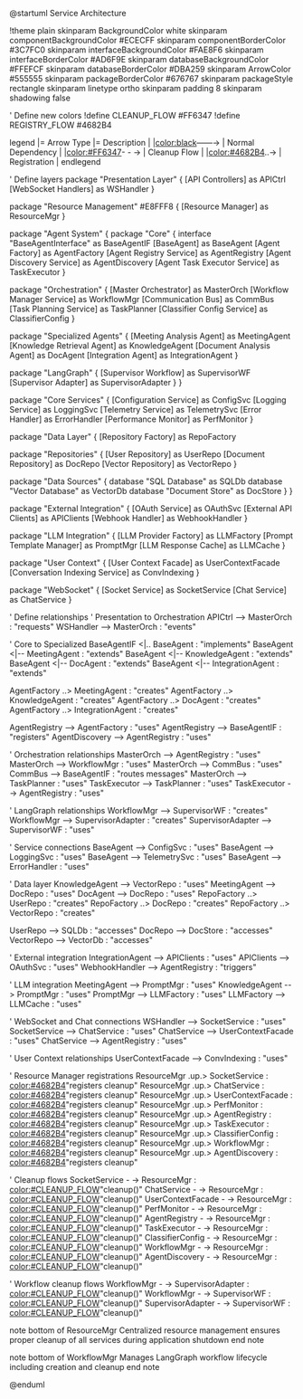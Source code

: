 @startuml Service Architecture

!theme plain
skinparam BackgroundColor white
skinparam componentBackgroundColor #ECECFF
skinparam componentBorderColor #3C7FC0
skinparam interfaceBackgroundColor #FAE8F6
skinparam interfaceBorderColor #AD6F9E
skinparam databaseBackgroundColor #FFEFCF
skinparam databaseBorderColor #DBA259
skinparam ArrowColor #555555
skinparam packageBorderColor #676767
skinparam packageStyle rectangle
skinparam linetype ortho
skinparam padding 8
skinparam shadowing false

' Define new colors
!define CLEANUP_FLOW #FF6347
!define REGISTRY_FLOW #4682B4

legend
  |= Arrow Type |= Description |
  |<color:black>――→</color> | Normal Dependency |
  |<color:#FF6347>- - →</color> | Cleanup Flow |
  |<color:#4682B4>..→</color> | Registration |
endlegend

' Define layers
package "Presentation Layer" {
  [API Controllers] as APICtrl
  [WebSocket Handlers] as WSHandler
}

package "Resource Management" #E8FFF8 {
  [Resource Manager] as ResourceMgr
}

package "Agent System" {
  package "Core" {
    interface "BaseAgentInterface" as BaseAgentIF
    [BaseAgent] as BaseAgent
    [Agent Factory] as AgentFactory
    [Agent Registry Service] as AgentRegistry
    [Agent Discovery Service] as AgentDiscovery
    [Agent Task Executor Service] as TaskExecutor
  }

  package "Orchestration" {
    [Master Orchestrator] as MasterOrch
    [Workflow Manager Service] as WorkflowMgr
    [Communication Bus] as CommBus
    [Task Planning Service] as TaskPlanner
    [Classifier Config Service] as ClassifierConfig
  }

  package "Specialized Agents" {
    [Meeting Analysis Agent] as MeetingAgent
    [Knowledge Retrieval Agent] as KnowledgeAgent
    [Document Analysis Agent] as DocAgent
    [Integration Agent] as IntegrationAgent
  }
  
  package "LangGraph" {
    [Supervisor Workflow] as SupervisorWF
    [Supervisor Adapter] as SupervisorAdapter
  }
}

package "Core Services" {
  [Configuration Service] as ConfigSvc
  [Logging Service] as LoggingSvc
  [Telemetry Service] as TelemetrySvc
  [Error Handler] as ErrorHandler
  [Performance Monitor] as PerfMonitor
}

package "Data Layer" {
  [Repository Factory] as RepoFactory
  
  package "Repositories" {
    [User Repository] as UserRepo
    [Document Repository] as DocRepo
    [Vector Repository] as VectorRepo
  }
  
  package "Data Sources" {
    database "SQL Database" as SQLDb
    database "Vector Database" as VectorDb
    database "Document Store" as DocStore
  }
}

package "External Integration" {
  [OAuth Service] as OAuthSvc
  [External API Clients] as APIClients
  [Webhook Handler] as WebhookHandler
}

package "LLM Integration" {
  [LLM Provider Factory] as LLMFactory
  [Prompt Template Manager] as PromptMgr
  [LLM Response Cache] as LLMCache
}

package "User Context" {
  [User Context Facade] as UserContextFacade
  [Conversation Indexing Service] as ConvIndexing
}

package "WebSocket" {
  [Socket Service] as SocketService
  [Chat Service] as ChatService
}

' Define relationships
' Presentation to Orchestration
APICtrl --> MasterOrch : "requests"
WSHandler --> MasterOrch : "events"

' Core to Specialized
BaseAgentIF <|.. BaseAgent : "implements"
BaseAgent <|-- MeetingAgent : "extends"
BaseAgent <|-- KnowledgeAgent : "extends"
BaseAgent <|-- DocAgent : "extends"
BaseAgent <|-- IntegrationAgent : "extends"

AgentFactory ..> MeetingAgent : "creates"
AgentFactory ..> KnowledgeAgent : "creates"
AgentFactory ..> DocAgent : "creates"
AgentFactory ..> IntegrationAgent : "creates"

AgentRegistry --> AgentFactory : "uses"
AgentRegistry --> BaseAgentIF : "registers"
AgentDiscovery --> AgentRegistry : "uses"

' Orchestration relationships
MasterOrch --> AgentRegistry : "uses"
MasterOrch --> WorkflowMgr : "uses"
MasterOrch --> CommBus : "uses"
CommBus --> BaseAgentIF : "routes messages"
MasterOrch --> TaskPlanner : "uses"
TaskExecutor --> TaskPlanner : "uses"
TaskExecutor --> AgentRegistry : "uses"

' LangGraph relationships
WorkflowMgr --> SupervisorWF : "creates"
WorkflowMgr --> SupervisorAdapter : "creates"
SupervisorAdapter --> SupervisorWF : "uses"

' Service connections
BaseAgent --> ConfigSvc : "uses"
BaseAgent --> LoggingSvc : "uses"
BaseAgent --> TelemetrySvc : "uses"
BaseAgent --> ErrorHandler : "uses"

' Data layer
KnowledgeAgent --> VectorRepo : "uses"
MeetingAgent --> DocRepo : "uses"
DocAgent --> DocRepo : "uses"
RepoFactory ..> UserRepo : "creates"
RepoFactory ..> DocRepo : "creates"
RepoFactory ..> VectorRepo : "creates"

UserRepo --> SQLDb : "accesses"
DocRepo --> DocStore : "accesses"
VectorRepo --> VectorDb : "accesses"

' External integration
IntegrationAgent --> APIClients : "uses"
APIClients --> OAuthSvc : "uses"
WebhookHandler --> AgentRegistry : "triggers"

' LLM integration
MeetingAgent --> PromptMgr : "uses"
KnowledgeAgent --> PromptMgr : "uses"
PromptMgr --> LLMFactory : "uses"
LLMFactory --> LLMCache : "uses"

' WebSocket and Chat connections
WSHandler --> SocketService : "uses"
SocketService --> ChatService : "uses"
ChatService --> UserContextFacade : "uses"
ChatService --> AgentRegistry : "uses"

' User Context relationships
UserContextFacade --> ConvIndexing : "uses"

' Resource Manager registrations
ResourceMgr .up.> SocketService : <color:#4682B4>"registers cleanup"</color>
ResourceMgr .up.> ChatService : <color:#4682B4>"registers cleanup"</color>
ResourceMgr .up.> UserContextFacade : <color:#4682B4>"registers cleanup"</color>
ResourceMgr .up.> PerfMonitor : <color:#4682B4>"registers cleanup"</color>
ResourceMgr .up.> AgentRegistry : <color:#4682B4>"registers cleanup"</color>
ResourceMgr .up.> TaskExecutor : <color:#4682B4>"registers cleanup"</color>
ResourceMgr .up.> ClassifierConfig : <color:#4682B4>"registers cleanup"</color>
ResourceMgr .up.> WorkflowMgr : <color:#4682B4>"registers cleanup"</color>
ResourceMgr .up.> AgentDiscovery : <color:#4682B4>"registers cleanup"</color>

' Cleanup flows
SocketService - -> ResourceMgr : <color:#CLEANUP_FLOW>"cleanup()"</color>
ChatService - -> ResourceMgr : <color:#CLEANUP_FLOW>"cleanup()"</color>
UserContextFacade - -> ResourceMgr : <color:#CLEANUP_FLOW>"cleanup()"</color>
PerfMonitor - -> ResourceMgr : <color:#CLEANUP_FLOW>"cleanup()"</color>
AgentRegistry - -> ResourceMgr : <color:#CLEANUP_FLOW>"cleanup()"</color>
TaskExecutor - -> ResourceMgr : <color:#CLEANUP_FLOW>"cleanup()"</color>
ClassifierConfig - -> ResourceMgr : <color:#CLEANUP_FLOW>"cleanup()"</color>
WorkflowMgr - -> ResourceMgr : <color:#CLEANUP_FLOW>"cleanup()"</color>
AgentDiscovery - -> ResourceMgr : <color:#CLEANUP_FLOW>"cleanup()"</color>

' Workflow cleanup flows
WorkflowMgr - -> SupervisorAdapter : <color:#CLEANUP_FLOW>"cleanup()"</color>
WorkflowMgr - -> SupervisorWF : <color:#CLEANUP_FLOW>"cleanup()"</color>
SupervisorAdapter - -> SupervisorWF : <color:#CLEANUP_FLOW>"cleanup()"</color>

note bottom of ResourceMgr
  Centralized resource management
  ensures proper cleanup of all services
  during application shutdown
end note

note bottom of WorkflowMgr
  Manages LangGraph workflow lifecycle
  including creation and cleanup
end note

@enduml